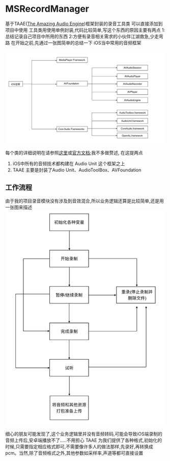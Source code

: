 # MSRecordManager
基于TAAE([The Amazing Audio Engine](https://github.com/TheAmazingAudioEngine/TheAmazingAudioEngine))框架封装的录音工具类 可以直接添加到项目中使用
工具类用使用单例封装,代码比较简单,写这个东西的原因主要有两点
1:总结记录自己项目中所用的东西
2:方便有录音相关需求的小伙伴江湖救急,少走弯路
在开始之前,先通过一张图简单的总结一下 iOS当中常用的音频框架

![iOS音频框架](https://github.com/scyios/MSRecordManager/blob/master/img/image1.png)

每个类的详细说明在请参照[这里](https://objccn.io/issue-24-4/)或[官方文档](https://link.jianshu.com/?t=https://developer.apple.com/library/ios/documentation/AudioVideo/Conceptual/MultimediaPG/UsingAudio/UsingAudio.html#//apple_ref/doc/uid/TP40009767-CH2-SW6);我不多做赘述, 在这提两点

1) iOS中所有的音频技术都构建在 Audio Unit 这个框架之上
2) TAAE 主要是封装了Audio Unit、AudioToolBox、AVFoundation

## 工作流程
由于我的项目录音模块没有涉及到音效混合,所以业务逻辑还算是比较简单,还是用一张图来描述
![iOS音频业务逻辑](https://github.com/scyios/MSRecordManager/blob/master/img/image2.png)

   细心的朋友可能发现了,这个业务逻辑里并没有音频转码,可能会导致iOS端录制的音频上传后,安卓端播放不了.....不用担心 TAAE 为我们提供了各种格式,初始化的时候,只需要指定相应格式即可,不需要像许多人的做法那样,先录好,再转换成pcm。当然,除了音频格式之外,其他参数如采样率,声道等都可直接设置

